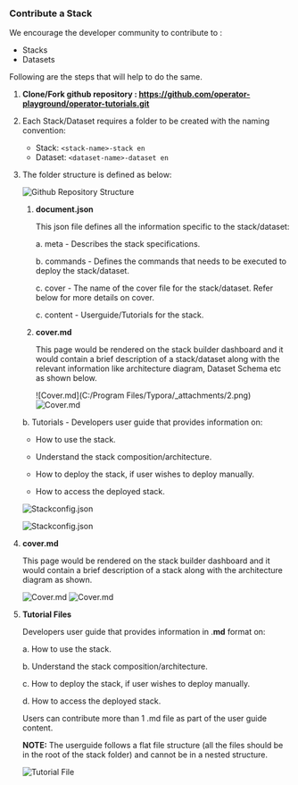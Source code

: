 ### Contribute a Stack

We encourage the developer community to contribute to :

- Stacks
- Datasets

Following are the steps that will help to do the same.

1. **Clone/Fork github repository : https://github.com/operator-playground/operator-tutorials.git**

2. Each Stack/Dataset requires a folder to be created with the naming convention:

   - Stack:  `<stack-name>-stack en `
   - Dataset: `<dataset-name>-dataset en `

3. The folder structure is defined as below:

   ![Github Repository Structure](_attachments/1.png)

   1. **document.json**

      This json file defines all the information specific to the stack/dataset:

      a. meta - Describes the stack specifications.

      b. commands - Defines the commands that needs to be executed to deploy the stack/dataset.

      c. cover - The name of the cover file for the stack/dataset. Refer below for more details on cover.

      c. content - Userguide/Tutorials for the stack.

   2. **cover.md**

      This page would be rendered on the stack builder dashboard and it would contain a brief description of a stack/dataset along with the  relevant information like architecture diagram, Dataset Schema etc as shown below.

      ![Cover.md](C:/Program Files/Typora/_attachments/2.png)
      ![Cover.md](_attachments/3.png)

   b. Tutorials - Developers user guide that provides information on:

      - How to use the stack.

      - Understand the stack composition/architecture.

      - How to deploy the stack, if user wishes to deploy manually.

      - How to access the deployed stack.

      ![Stackconfig.json](_attachments/4.png)

      ![Stackconfig.json](_attachments/5.png)


3. **cover.md**

   This page would be rendered on the stack builder dashboard and it would contain a brief description of a stack along with the  architecture diagram as shown.

   ![Cover.md](_attachments/2.png)
   ![Cover.md](_attachments/3.png)

4. **Tutorial Files**

   Developers user guide that provides information in .**md** format on:

   a. How to use the stack.

   b. Understand the stack composition/architecture.

   c. How to deploy the stack, if user wishes to deploy manually.

   d. How to access the deployed stack.

   Users can contribute more than 1 .md file as part of the user guide content.  

   **NOTE:** The userguide follows a flat file structure (all the files should be in the root of the stack folder) and cannot be in a nested structure.

   ![Tutorial File](_attachments/backend.png)
